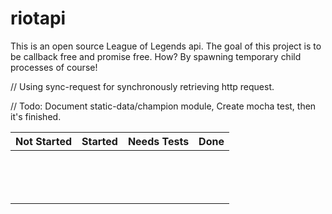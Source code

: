 # riotapi
This is an open source League of Legends api. The goal of this project is to be callback free and promise free. How? By spawning temporary child processes of course!

// Using sync-request for synchronously retrieving http request.

// Todo: Document static-data/champion module, Create mocha test, then it's finished.

|Not Started  |  Started  |  Needs Tests  |  Done  |
|-------------|-----------|---------------|--------|
|             |           |               |        |
|             |           |               |        |
|             |           |               |        |
|             |           |               |        |
|             |           |               |        |
|             |           |               |        |
|             |           |               |        |
|             |           |               |        |
|             |           |               |        |
|             |           |               |        |
|             |           |               |        |
|             |           |               |        |
|             |           |               |        |
|             |           |               |        |
